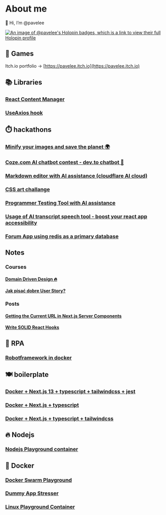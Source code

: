# About me

👋 Hi, I’m @pavelee

[![An image of @pavelee's Holopin badges, which is a link to view their full Holopin profile](https://holopin.me/pavelee)](https://holopin.io/@pavelee)

## 🧸 Games

Itch.io portfolio -> [https://pavelee.itch.io](https://pavelee.itch.io)

## 📚 Libraries
### [React Content Manager](https://github.com/pavelee/react-content-manager)
### [UseAxios hook](https://github.com/pavelee/useaxios)

## ⏱️ hackathons
### [Minify your images and save the planet 🌍](https://github.com/pavelee/optimizer-netlify-challenge)
### [Coze.com AI chatbot contest - dev.to chatbot 🤖](https://dev.to/pavelee/devto-chat-bot-1di3)
### [Markdown editor with AI assistance (cloudflare AI cloud)](https://github.com/pavelee/cloudflare-challange-post-ai)
### [CSS art challange](https://github.com/pavelee/css_art)
### [Programmer Testing Tool with AI assistance](https://github.com/pavelee/dev-gym)
### [Usage of AI transcript speech tool - boost your react app accessibility](https://github.com/pavelee/react-deepgram-example)
### [Forum App using redis as a primary database](https://github.com/pavelee/stoa-redis-stack)
## Notes
### Courses
#### [Domain Driven Design 🔥](https://github.com/pavelee/my-notes/blob/main/kursy/DDD/ddd_notes.md)
#### [Jak pisać dobre User Story?](https://github.com/pavelee/my-notes/blob/main/kursy/Jak%20pisać%20dobre%20User%20Story/notes.md)
### Posts
#### [Getting the Current URL in Next.js Server Components](https://github.com/pavelee/my-notes/blob/main/posty/Getting%20the%20Current%20URL%20in%20Next.js%20Server%20Components.md)
#### [Write SOLID React Hooks](https://github.com/pavelee/my-notes/blob/main/posty/write-solid-react-hooks.md)
## 🤖 RPA
### [Robotframework in docker](https://github.com/pavelee/robot-framework-docker)
## 🍽️ boilerplate
### [Docker + Next.js 13 + typescript + tailwindcss + jest](https://github.com/pavelee/docker-next13)
### [Docker + Next.js + typescript](https://github.com/pavelee/next-js-docker)
### [Docker + Next.js + typescript + tailwindcss](https://github.com/pavelee/next-js-tailwindcss-docker)
## 🔥 Nodejs
### [Nodejs Playground container](https://github.com/pavelee/nodejs-docker)
## 🐳 Docker
### [Docker Swarm Playground](https://github.com/pavelee/docker-swarm-playground)
### [Dummy App Stresser](https://github.com/pavelee/dummy-app-stresser)
### [Linux Playground Container](https://github.com/pavelee/linux-docker)
